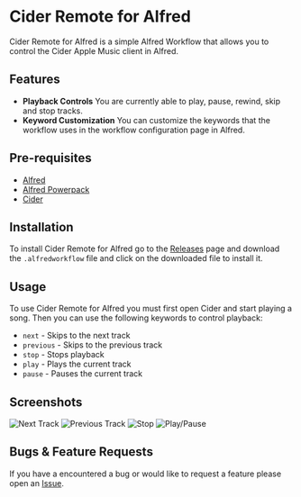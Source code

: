 # Cider Remote for Alfred
Cider Remote for Alfred is a simple Alfred Workflow that allows you to control the Cider Apple Music client in Alfred.
## Features
- **Playback Controls**
You are currently able to play, pause, rewind, skip and stop tracks.
- **Keyword Customization**
You can customize the keywords that the workflow uses in the workflow configuration page in Alfred.

## Pre-requisites
- [Alfred](https://www.alfredapp.com/)
- [Alfred Powerpack](https://www.alfredapp.com/powerpack/)
- [Cider](https://cider.sh/)

## Installation
To install Cider Remote for Alfred go to the [Releases](https://github.com/TheOctoGirl/cider-remote-for-alfred/releases/latest) page and download the `.alfredworkflow` file and click on the downloaded file to install it.

## Usage
To use Cider Remote for Alfred you must first open Cider and start playing a song. Then you can use the following keywords to control playback:
- `next` - Skips to the next track
- `previous` - Skips to the previous track
- `stop` - Stops playback
- `play` - Plays the current track
- `pause` - Pauses the current track

## Screenshots
![Next Track](https://user-images.githubusercontent.com/119755793/232650634-5fa819b0-171b-4f1d-b5ee-d2d88682676b.png)
![Previous Track](https://user-images.githubusercontent.com/119755793/232650671-3d9f5fb5-d6c8-4cee-92a5-13ea5222b307.png)
![Stop](https://user-images.githubusercontent.com/119755793/232650155-ddf2c806-f47b-4a39-b340-162c3632fc91.png)
![Play/Pause](https://user-images.githubusercontent.com/119755793/232651172-db78a073-e1da-4449-a988-375491391b9f.png)
## Bugs & Feature Requests
If you have a encountered a bug or would like to request a feature please open an [Issue](https://github.com/TheOctoGirl/cider-remote-for-alfred/issues).
